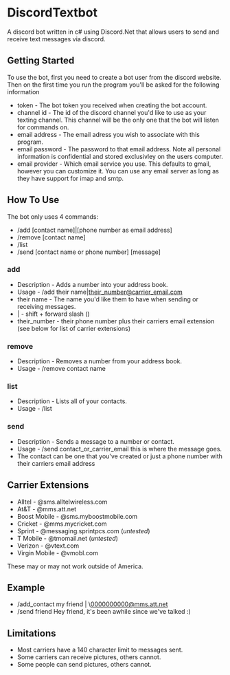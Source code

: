 # DiscordTextbot
A discord bot written in c# using Discord.Net that allows users to send and receive text messages via discord.

## Getting Started
To use the bot, first you need to create a bot user from the discord website. Then on the first time you run the program you'll be asked for the following information
* token - The bot token you received when creating the bot account.
* channel id - The id of the discord channel you'd like to use as your texting channel. This channel will be the only one that the bot will listen for commands on.
* email address - The email adress you wish to associate with this program.
* email password - The password to that email address. Note all personal information is confidential and stored exclusivley on the users computer.
* email provider - Which email service you use. This defaults to gmail, however you can customize it. You can use any email server as long as they have support for imap and smtp.

## How To Use
The bot only uses 4 commands: 
* /add \[contact name\]|\[phone number as email address\]
* /remove \[contact name\]
* /list
* /send \[contact name or phone number\] \[message\]

### add
* Description - Adds a number into your address book.
* Usage - /add their name|their_number@carrier_email.com
* their name - The name you'd like them to have when sending or receiving messages.
* | - shift + forward slash (\)
* their_number - their phone number plus their carriers email extension (see below for list of carrier extensions)

### remove
* Description - Removes a number from your address book.
* Usage - /remove contact name

### list
* Description - Lists all of your contacts.
* Usage - /list

### send
* Description - Sends a message to a number or contact.
* Usage - /send contact_or_carrier_email this is where the message goes.
* The contact can be one that you've created or just a phone number with their carriers email address

## Carrier Extensions
* Alltel - @sms.alltelwireless.com
* At&T - @mms.att.net
* Boost Mobile - @sms.myboostmobile.com
* Cricket - @mms.mycricket.com
* Sprint - @messaging.sprintpcs.com (*untested*)
* T Mobile - @tmomail.net (*untested*)
* Verizon - @vtext.com
* Virgin Mobile - @vmobl.com

These may or may not work outside of America.

## Example
* /add_contact my friend | \0000000000@mms.att.net
* /send friend Hey friend, it's been awhile since we've talked :)

## Limitations
* Most carriers have a 140 character limit to messages sent.
* Some carriers can receive pictures, others cannot.
* Some people can send pictures, others cannot.
